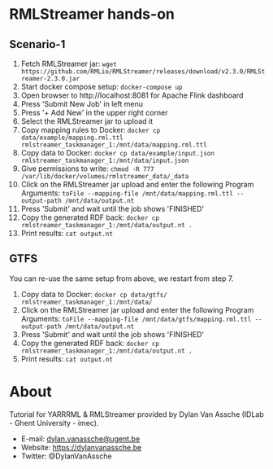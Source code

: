# RMLStreamer hands-on

## Scenario-1

1. Fetch RMLStreamer jar: `wget https://github.com/RMLio/RMLStreamer/releases/download/v2.3.0/RMLStreamer-2.3.0.jar`
2. Start docker compose setup: `docker-compose up`
3. Open browser to http://localhost:8081 for Apache Flink dashboard
4. Press 'Submit New Job' in left menu
5. Press '+ Add New' in the upper right corner
6. Select the RMLStreamer jar to upload it
7. Copy mapping rules to Docker: `docker cp data/example/mapping.rml.ttl rmlstreamer_taskmanager_1:/mnt/data/mapping.rml.ttl`
8. Copy data to Docker: `docker cp data/example/input.json rmlstreamer_taskmanager_1:/mnt/data/input.json`
9. Give permissions to write: `chmod -R 777 /var/lib/docker/volumes/rmlstreamer_data/_data`
10. Click on the RMLStreamer jar upload and enter the following Program Arguments: `toFile --mapping-file /mnt/data/mapping.rml.ttl --output-path /mnt/data/output.nt`
11. Press 'Submit' and wait until the job shows 'FINISHED'
12. Copy the generated RDF back: `docker cp rmlstreamer_taskmanager_1:/mnt/data/output.nt .`
13. Print results: `cat output.nt`

## GTFS

You can re-use the same setup from above, we restart from step 7.

1. Copy data to Docker: `docker cp data/gtfs/ rmlstreamer_taskmanager_1:/mnt/data/`
2. Click on the RMLStreamer jar upload and enter the following Program Arguments: `toFile --mapping-file /mnt/data/gtfs/mapping.rml.ttl --output-path /mnt/data/output.nt`
3. Press 'Submit' and wait until the job shows 'FINISHED'
4. Copy the generated RDF back: `docker cp rmlstreamer_taskmanager_1:/mnt/data/output.nt .`
5. Print results: `cat output.nt`

# About

Tutorial for YARRRML & RMLStreamer provided by Dylan Van Assche (IDLab - Ghent University - imec).

- E-mail: dylan.vanassche@ugent.be
- Website: https://dylanvanassche.be
- Twitter: @DylanVanAssche
